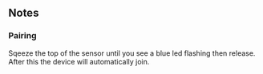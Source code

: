 

<!-- !!!! -->
<!-- ATTENTION: This file is auto-generated through docgen! -->
<!-- You can only edit the "Notes"-Section between the two comment lines "Notes BEGIN" and "Notes END". -->
<!-- Do not use h1 or h2 heading within "## Notes"-Section. -->
<!-- !!!! -->


<!-- Notes BEGIN: You can edit here. Add "## Notes" headline if not already present. -->
## Notes

### Pairing 
Sqeeze the top of the sensor until you see a blue led flashing then release. After this the device will automatically join.
<!-- Notes END: Do not edit below this line -->


